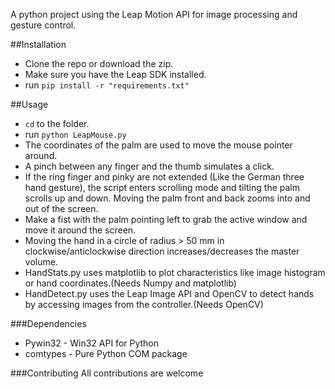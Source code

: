 A python project using the Leap Motion API for image processing and gesture control. 

##Installation
* Clone the repo or download the zip.
* Make sure you have the Leap SDK installed.
* run `pip install -r "requirements.txt"`

##Usage
* `cd` to the folder.
* run `python LeapMouse.py`
* The coordinates of the palm are used to move the mouse pointer around.
* A pinch between any finger and the thumb simulates a click.
* If the ring finger and pinky are not extended (Like the German three hand gesture), the script enters scrolling mode and tilting the palm scrolls up and down. Moving the palm front and back zooms into and out of the screen.
* Make a fist with the palm pointing left to grab the active window and move it around the screen.
* Moving the hand in a circle of radius > 50 mm in clockwise/anticlockwise direction increases/decreases the master volume. 
* HandStats.py uses matplotlib to plot characteristics like image histogram or hand coordinates.(Needs Numpy and matplotlib)
* HandDetect.py uses the Leap Image API and OpenCV to detect hands by accessing images from the controller.(Needs OpenCV)

###Dependencies
* Pywin32 - Win32 API for Python
* comtypes - Pure Python COM package

###Contributing
All contributions are welcome
